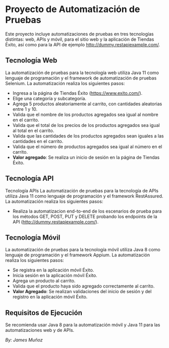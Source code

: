 # Proyecto de Automatización de Pruebas

Este proyecto incluye automatizaciones de pruebas en tres tecnologías distintas: web, APIs y móvil, para el sitio web y la aplicación de Tiendas Éxito, así como para la API de ejemplo http://dummy.restapiexample.com/. 

## Tecnología Web

La automatización de pruebas para la tecnología web utiliza Java 11 como lenguaje de programación y el framework de automatización de pruebas Selenium. La automatización realiza los siguientes pasos:

- Ingresa a la página de Tiendas Éxito (https://www.exito.com/).
- Elige una categoría y subcategoría.
- Agrega 5 productos aleatoriamente al carrito, con cantidades aleatorias entre 1 y 10.
- Valida que el nombre de los productos agregados sea igual al nombre en el carrito.
- Valida que el total de los precios de los productos agregados sea igual al total en el carrito.
- Valida que las cantidades de los productos agregados sean iguales a las cantidades en el carrito.
- Valida que el número de productos agregados sea igual al número en el carrito.
- **Valor agregado**: Se realiza un inicio de sesión en la página de Tiendas Éxito.

## Tecnología API

Tecnología APIs
La automatización de pruebas para la tecnología de APIs utiliza Java 11 como lenguaje de programación y el framework RestAssured. La automatización realiza los siguientes pasos:

- Realiza la automatizacion end-to-end de los escenarios de prueba para los métodos GET, POST, PUT y DELETE probando los endpoints de la API (http://dummy.restapiexample.com/).

## Tecnología Móvil
La automatización de pruebas para la tecnología móvil utiliza Java 8 como lenguaje de programación y el framework Appium. La automatización realiza los siguientes pasos:

- Se registra en la aplicación móvil Éxito.
- Inicia sesión en la aplicación móvil Éxito.
- Agrega un producto al carrito.
- Valida que el producto haya sido agregado correctamente al carrito.
- **Valor Agregado**: Se realizan validaciones del inicio de sesión y del registro en la aplicación móvil Éxito.

## Requisitos de Ejecución

Se recomienda usar Java 8 para la automatización móvil y Java 11 para las automatizaciones web y de APIs.

*By: James Muñoz*
